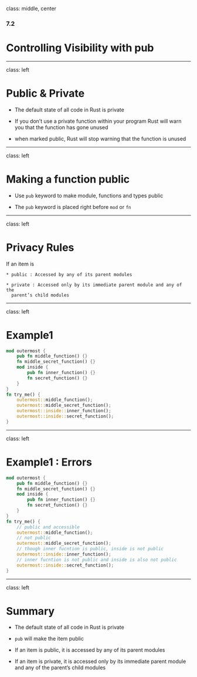 
class: middle, center

### 7.2

# Controlling Visibility with pub

---
class: left

# Public & Private

* The default state of all code in Rust is private

* If you don’t use a private function within your program Rust will warn you 
  that the function has gone unused

* when marked public, Rust will stop warning that the function is unused

---
class: left

# Making a function public

* Use `pub` keyword to make module, functions and types public

* The `pub` keyword is placed right before `mod` or `fn`

---
class: left

# Privacy Rules

If an item is 

    * public : Accessed by any of its parent modules

    * private : Accessed only by its immediate parent module and any of the 
      parent’s child modules

---
class: left

# Example1

```rust
mod outermost {
    pub fn middle_function() {}
    fn middle_secret_function() {}
    mod inside {
        pub fn inner_function() {}
        fn secret_function() {}
    }
}
fn try_me() {
    outermost::middle_function();
    outermost::middle_secret_function();
    outermost::inside::inner_function();
    outermost::inside::secret_function();
}
```

---
class: left

# Example1 : Errors

```rust
mod outermost {
    pub fn middle_function() {}
    fn middle_secret_function() {}
    mod inside {
        pub fn inner_function() {}
        fn secret_function() {}
    }
}
fn try_me() {
    // public and accessible
    outermost::middle_function(); 
    // not public
    outermost::middle_secret_function(); 
    // though inner fucntion is public, inside is not public
    outermost::inside::inner_function(); 
    // inner fucntion is not public and inside is also not public
    outermost::inside::secret_function();
}
```

---
class: left

# Summary

* The default state of all code in Rust is private

* `pub` will make the item public

* If an item is public, it is accessed by any of its parent modules

* If an item is private, it is accessed only by its immediate parent module and 
  any of the parent’s child modules
